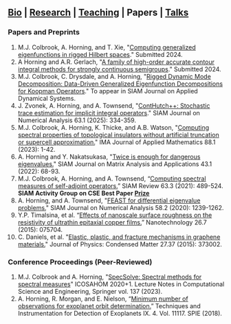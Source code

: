 ## [Bio](index.md) | [Research](research.md) | [Teaching](teaching.md) | Papers | [Talks](talks.md)

### Papers and Preprints
1. M.J. Colbrook, A. Horning, and T. Xie, "[Computing generalized eigenfunctions in rigged Hilbert spaces](https://arxiv.org/abs/2410.08343)." Submitted 2024.
2. A Horning and A.R. Gerlach, "[A family of high-order accurate contour integral methods for strongly continuous semigroups](https://arxiv.org/abs/2408.07691)." Submitted 2024.
3. M.J. Colbrook, C. Drysdale, and A. Horning, "[Rigged Dynamic Mode Decomposition: Data-Driven Generalized Eigenfunction Decompositions for Koopman Operators](https://arxiv.org/abs/2405.00782)." To appear in SIAM Journal on Applied Dynamical Systems.
4. J. Zvonek, A. Horning, and A. Townsend, "[ContHutch++: Stochastic trace estimation for implicit integral operators](https://doi.org/10.1137/23M1614365)." SIAM Journal on Numerical Analysis 63.1 (2025): 334-359.
5. M.J. Colbrook, A. Horning, K. Thicke, and A.B. Watson, "[Computing spectral properties of topological insulators without artificial truncation or supercell approximation.](https://doi.org/10.1093/imamat/hxad002)" IMA Journal of Applied Mathematics 88.1 (2023): 1-42.
6. A. Horning and Y. Nakatsukasa, "[Twice is enough for dangerous eigenvalues.](https://doi.org/10.1137/20M1385330)" SIAM Journal on Matrix Analysis and Applications 43.1 (2022): 68-93.
7. M.J. Colbrook, A. Horning, and A. Townsend, “[Computing spectral measures of self-adjoint operators.](https://doi.org/10.1137/20M1330944)” SIAM Review 63.3 (2021): 489-524. **SIAM Activity Group on CSE Best Paper [Prize](https://www.siam.org/programs-initiatives/prizes-awards/activity-group-prizes/siam-activity-group-on-computational-science-and-engineering-best-paper-prize/)**
8. A. Horning, and A. Townsend, "[FEAST for differential eigenvalue problems.](https://doi.org/10.1137/19M1238708)" SIAM Journal on Numerical Analysis 58.2 (2020): 1239-1262.
9. Y.P. Timalsina, et al. “[Effects of nanoscale surface roughness on the resistivity of ultrathin epitaxial copper films.](https://iopscience.iop.org/article/10.1088/0957-4484/26/7/075704/meta)” Nanotechnology 26.7 (2015): 075704.
10. C. Daniels, et al. "[Elastic, plastic, and fracture mechanisms in graphene materials.](https://iopscience.iop.org/article/10.1088/0953-8984/27/37/373002#artAbst)" Journal of Physics: Condensed Matter 27.37 (2015): 373002.

### Conference Proceedings (Peer-Reviewed)
1. M.J. Colbrook and A. Horning, "[SpecSolve: Spectral methods for spectral measures](https://doi.org/10.1007/978-3-031-20432-6_10)" ICOSAHOM 2020+1. Lecture Notes in Computational Science and Engineering, Springer vol. 137 (2023). 
2. A. Horning, R. Morgan, and E. Nielson, “[Minimum number of observations for exoplanet orbit determination.](https://www.spiedigitallibrary.org/conference-proceedings-of-spie/11117/111171C/Minimum-number-of-observations-for-exoplanet-orbit-determination/10.1117/12.2529741.short?SSO=1)” Techniques and Instrumentation for Detection of Exoplanets IX. 4. Vol. 11117. SPIE (2018).
